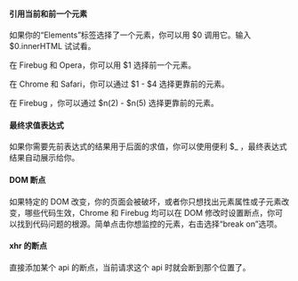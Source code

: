 #### 引用当前和前一个元素

如果你的“Elements”标签选择了一个元素，你可以用 $0 调用它。输入 $0.innerHTML 试试看。

在 Firebug 和 Opera，你可以用 $1 选择前一个元素。

在 Chrome 和 Safari，你可以通过 $1 - $4 选择更靠前的元素。

在 Firebug ，你可以通过 $n(2) - $n(5) 选择更靠前的元素。

#### 最终求值表达式

如果你需要先前表达式的结果用于后面的求值，你可以使用便利 $\_ ，最终表达式结果自动展示给你。

#### DOM 断点

如果特定的 DOM 改变，你的页面会被破坏，或者你只想找出元素属性或子元素改变，哪些代码生效，Chrome 和 Firebug 均可以在 DOM 修改时设置断点，你可以找到代码问题的根源。简单点击你想监控的元素，右击选择“break on”选项。

#### xhr 的断点

直接添加某个 api 的断点，当前请求这个 api 时就会断到那个位置了。

